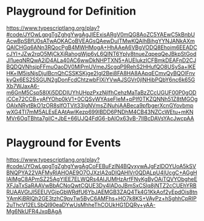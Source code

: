 # Playground for Definition

<https://www.typescriptlang.org/play?#code/JYOwLgpgTgZghgYwgAgJIEExisARgV0mQG8AoZC5YAEwC5kBnbUAcwBpSBfU0sATwAOKACoBVEAGsQAewDuITMwKQAIhBihgYYNJANkAXmQAlCHGq6ANn3RQocPgB4MWHMogA+HhAAeA6VBgVODQ8Ehoim6EEADCcJYI+JZw2rqO5MjCkXjRahogWjp6yL6QINT6YpIy8tnueZqpeqQeJBkpStGodJl1ueqNRQwA2iD4ALa40AC6wwDkNHPTXN5+AUEIukzICFBmkDEAFnD2CJBQDQVNhsjpFFmuOaoDV0MlPmUVmeJScgqP9RehS2HHufQO8USySa+lKEHK+lM5isNjsDjulBcnQhCSSKSKjge2Igl2Bei8FA8HA8AApqECmvQyBQOlFnvkyQx6ES2SSGUN2gDonFcdChtzwbFIXiYVwAJSGVr0jlNHibPQbY6nc6k65GXb7WJaxA6-m6GnM5Csp58lXi5DDDIUYhUHpzPxzNjIfhCehzMaTaBzZCcUGUF00P0gODjCCe72CCB+yAfYOhp0kV1+0CQSyWYAseFIeM+pPIf0TKZQNNh51Z8tMGOgOAlxNRytBkO1zOR8sIfOTVit33lgNVmsZiNuhjAABeca9pfbgerXcnGYovbmpwXG4TI7mM5ALEsEAAtAwIKezp699IBDD6PNDhM4CB43NZCcWEtu+mKNMVr6OqTBhta7gilC+JbE+66UJQ4FdG6-bAIOx63vB-7IIBcDAVsYAcJwcpAA>

# Playground for Events

<https://www.typescriptlang.org/play?#code/JYOwLgpgTgZghgYwgAgCoFEBuFzIN4BQyxywAJgFzIDOYUoA5kSVBNQPYA22VAFMyRIAHOAE9O7OJXzIA2qDIQAHlVr0QDALpU4IUcgC+AGgHIAlMgC8APmSZ25AgYIEE7ELWQRs4AIJUMHzArfFNyKgByOAiTQVYObgheEXFJaTxSaRAAVwBbACNoQwtCQUE3Dy4IADoJBmSxCSlq8jNTZ2cCUEhYRBRUAAVGtJl5EEUVGjpGbWRdfU6YbJAEMGB3ZAQ4Tk4G1KkAof2yEpdOis8tnYAmKjBRIQh2GE3tzhC9pvTw5ByC6AMFhs+HO7k8KS+VAyPz+hSghhCpRIP2uThcV12ELSbQI90eaDYwUsMhheThCOUkHG1DQRy+yAA-Mg6NkUFR4JxqBAgA>
